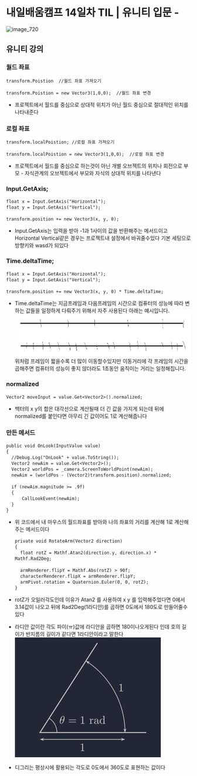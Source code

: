 # 내일배움캠프 14일차 TIL | 유니티 입문 - 

![image_720](https://github.com/KimMaYa1/NBC/assets/141565207/e84deae9-27a9-4728-a617-7bc512f9d10b)

## 유니티 강의

### 월드 좌표

  ```
transform.Poistion  //월드 좌표 가져오기

transform.Poistion = new Vector3(1,0,0);  //월드 좌표 변경
  ```
- 프로젝트에서 월드를 중심으로 상대적 위치가 아닌 월드 중심으로 절대적인 위치를 나타내준다

### 로컬 좌표

  ```
transform.localPoistion; //로컬 좌표 가져오기

transform.localPoistion = new Vector3(1,0,0);  //로컬 좌표 변경
  ```
- 프로젝트에서 월드를 중심으로 하는것이 아닌 개별 오브젝트의 위치나 회전으로 부모 - 자식관계의 오브젝트에서 부모와 자식의 상대적 위치를 나타낸다

### Input.GetAxis;

  ```
  float x = Input.GetAxis("Horizontal");
  float y = Input.GetAxis("Vertical");
  
  transform.position += new Vector3(x, y, 0);
  ```
- Input.GetAxis는 입력을 받아 -1과 1사이의 값을 반환해주는 메서드이고 Horizontal Vertical같은 경우는 프로젝트내 설정에서 바궈줄수있다 기본 세팅으로 방향키와 wasd가 되있다

### Time.deltaTime;

  ```
float x = Input.GetAxis("Horizontal");
float y = Input.GetAxis("Vertical");

transform.position += new Vector3(x, y, 0) * Time.deltaTime;
  ```
- Time.deltaTime는 지금프레임과 다음프레임의 시간으로 컴퓨터의 성능에 따라 변하는 값들을 일정하게 다뤄주기 위해서 자주 사용된다 아래는 예시입니다.
![Alt text](image.png)
위처럼 프레임이 짧을수록 더 많이 이동할수있지만 이동거리에 각 프레임의 시간을 곱해주면 컴퓨터의 성능이 좋지 않더라도 1초동안 움직이는 거리는 일정해집니다.

### normalized

  ```
  Vector2 moveInput = value.Get<Vector2>().normalized;
  ```
- 백터의 x y의 합은 대각선으로 계산될때 더 긴 값을 가지게 되는데 뒤에 normalized를 붙인다면 아무리 긴 값이어도 1로 계산해줍니다

### 만든 메서드

  ```
public void OnLook(InputValue value)
{
    //Debug.Log("OnLook" + value.ToString());
    Vector2 newAim = value.Get<Vector2>();
    Vector2 worldPos = _camera.ScreenToWorldPoint(newAim);
    newAim = (worldPos - (Vector2)transform.position).normalized;

    if (newAim.magnitude >= .9f)
    {
        CallLookEvent(newAim);
    }
}
  ```
- 위 코드에서 내 마우스의 월드좌표를 받아와 나의 좌표의 거리를 계산해 1로 계산해주는 메서드이다


  ```
  private void RotateArm(Vector2 direction)
  {
    float rotZ = Mathf.Atan2(direction.y, direction.x) * Mathf.Rad2Deg;

    armRenderer.flipY = Mathf.Abs(rotZ) > 90f;
    characterRenderer.flipX = armRenderer.flipY;
    armPivot.rotation = Quaternion.Euler(0, 0, rotZ);
  }
  ```
- rotZ가 오일러각도인데 이유가 Atan2 를 사용하여 x y 를 입력해주었다면 0에서 3.14값이 나오고 뒤에 Rad2Deg(1라디안)를 곱하면 0도에서 180도로 만들어줄수있다

- 라디안 값이란 각도 파이(ㅠ)값에 라디안을 곱하면 180이나오게된다 인데 호의 길이가 반지름의 길이가 같다면 1라디안이라고 말한다
![Alt text](image-1.png)
- 디그리는 평상시에 활용되는 각도로 0도에서 360도로 표현하는 값이다